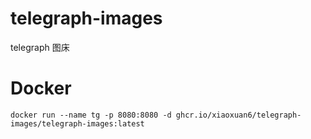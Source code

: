 # telegraph-images
telegraph 图床

# Docker

```docker
docker run --name tg -p 8080:8080 -d ghcr.io/xiaoxuan6/telegraph-images/telegraph-images:latest
```
